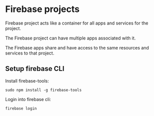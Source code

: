 # Firebase projects

Firebase project acts like a container for all apps and services for the project.

The Firebase project can have multiple apps associated with it.

The Firebase apps share and have access to the same resources and services to that project.


## Setup firebase CLI

Install firebase-tools:
```console
sudo npm install -g firebase-tools
```

Login into firebase cli:
```console
firebase login
```


